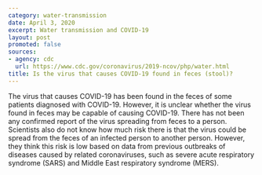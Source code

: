 ```yaml
---
category: water-transmission
date: April 3, 2020
excerpt: Water transmission and COVID-19
layout: post
promoted: false
sources:
- agency: cdc
  url: https://www.cdc.gov/coronavirus/2019-ncov/php/water.html
title: Is the virus that causes COVID-19 found in feces (stool)?
---
```


The virus that causes COVID-19 has been found in the feces of some patients diagnosed with COVID-19. However, it is unclear whether the virus found in feces may be capable of causing COVID-19. There has not been any confirmed report of the virus spreading from feces to a person. Scientists also do not know how much risk there is that the virus could be spread from the feces of an infected person to another person. However, they think this risk is low based on data from previous outbreaks of diseases caused by related coronaviruses, such as severe acute respiratory syndrome (SARS) and Middle East respiratory syndrome (MERS).